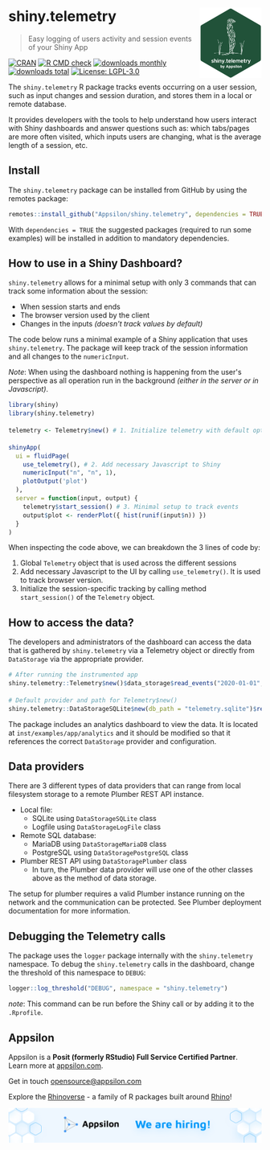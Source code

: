 # shiny.telemetry <a href="https://appsilon.github.io/shiny.telemetry/"><img src="man/figures/shiny-telemetry.png" alt="shiny.telemetry logo" style="float: right; height: 140px;"></a>

> Easy logging of users activity and session events of your Shiny App

[![CRAN](https://www.r-pkg.org/badges/version/shiny.telemetry)](https://cran.r-project.org/package=shiny.telemetry)
[![R CMD check](https://github.com/Appsilon/shiny.telemetry/actions/workflows/main.yml/badge.svg)](https://github.com/Appsilon/shiny.telemetry/actions/workflows/main.yml)
[![downloads monthly](https://cranlogs.r-pkg.org/badges/shiny.telemetry)](https://CRAN.R-project.org/package=shiny.telemetry)
[![downloads total](https://cranlogs.r-pkg.org/badges/grand-total/shiny.telemetry)](https://CRAN.R-project.org/package=shiny.telemetry)
[![License: LGPL-3.0](https://img.shields.io/badge/License-LGPL--3.0-blue.svg)](https://opensource.org/license/lgpl-3-0/)

The `shiny.telemetry` R package tracks events occurring on a user session,
such as input changes and session duration, and stores them in a local or remote database.

It provides developers with the tools to help understand how users interact with Shiny dashboards
and answer questions such as: which tabs/pages are more often visited,
which inputs users are changing, what is the average length of a session, etc.

## Install

The `shiny.telemetry` package can be installed from GitHub by using the remotes package:

```R
remotes::install_github("Appsilon/shiny.telemetry", dependencies = TRUE)
```

With `dependencies = TRUE` the suggested packages (required to run some examples)
will be installed in addition to mandatory dependencies.

## How to use in a Shiny Dashboard?

`shiny.telemetry` allows for a minimal setup with only 3 commands
that can track some information about the session:

* When session starts and ends
* The browser version used by the client
* Changes in the inputs _(doesn't track values by default)_

The code below runs a minimal example of a Shiny application that uses `shiny.telemetry`.
The package will keep track of the session information and all changes to the `numericInput`.

_Note_: When using the dashboard nothing is happening from the user's perspective
as all operation run in the background _(either in the server or in Javascript)_.

```r
library(shiny)
library(shiny.telemetry)

telemetry <- Telemetry$new() # 1. Initialize telemetry with default options

shinyApp(
  ui = fluidPage(
    use_telemetry(), # 2. Add necessary Javascript to Shiny
    numericInput("n", "n", 1),
    plotOutput('plot')
  ),
  server = function(input, output) {
    telemetry$start_session() # 3. Minimal setup to track events
    output$plot <- renderPlot({ hist(runif(input$n)) })
  }
)
```

When inspecting the code above, we can breakdown the 3 lines of code by:

1. Global `Telemetry` object that is used across the different sessions
2. Add necessary Javascript to the UI by calling `use_telemetry()`.
It is used to track browser version.
3. Initialize the session-specific tracking
by calling method `start_session()` of the `Telemetry` object.

## How to access the data?

The developers and administrators of the dashboard can access the data that is gathered by `shiny.telemetry` via a Telemetry object or directly from `DataStorage` via the appropriate provider.

```R
# After running the instrumented app
shiny.telemetry::Telemetry$new()$data_storage$read_events("2020-01-01", "2050-01-01")

# Default provider and path for Telemetry$new()
shiny.telemetry::DataStorageSQLite$new(db_path = "telemetry.sqlite")$read_events("2020-01-01", "2050-01-01")
```

The package includes an analytics dashboard to view the data.
It is located at `inst/examples/app/analytics` and it should be modified
so that it references the correct `DataStorage` provider and configuration.

## Data providers

There are 3 different types of data providers
that can range from local filesystem storage to a remote Plumber REST API instance.

* Local file:
  * SQLite using `DataStorageSQLite` class
  * Logfile using `DataStorageLogFile` class
* Remote SQL database:
  * MariaDB using `DataStorageMariaDB` class
  * PostgreSQL using `DataStoragePostgreSQL` class
* Plumber REST API using `DataStoragePlumber` class
  * In turn, the Plumber data provider will use one of the other classes above
  as the method of data storage.

The setup for plumber requires a valid Plumber instance running on the network
and the communication can be protected.
See Plumber deployment documentation for more information.

## Debugging the Telemetry calls

The package uses the `logger` package internally with the `shiny.telemetry` namespace.
To debug the `shiny.telemetry` calls in the dashboard,
change the threshold of this namespace to `DEBUG`:

```r
logger::log_threshold("DEBUG", namespace = "shiny.telemetry")
```

_note_: This command can be run before the Shiny call or by adding it to the `.Rprofile`.

## Appsilon

<img src="https://avatars0.githubusercontent.com/u/6096772" align="right" alt="" width="6%" />

Appsilon is a **Posit (formerly RStudio) Full Service Certified Partner**.<br/>
Learn more at [appsilon.com](https://appsilon.com).

Get in touch [opensource@appsilon.com](mailto:opensource@appsilon.com)

Explore the [Rhinoverse](https://rhinoverse.dev) - a family of R packages built around [Rhino](https://appsilon.github.io/rhino/)!

<a href = "https://appsilon.com/careers/" target="_blank"><img src="https://raw.githubusercontent.com/Appsilon/website-cdn/gh-pages/WeAreHiring1.png" alt="We are hiring!"/></a>
